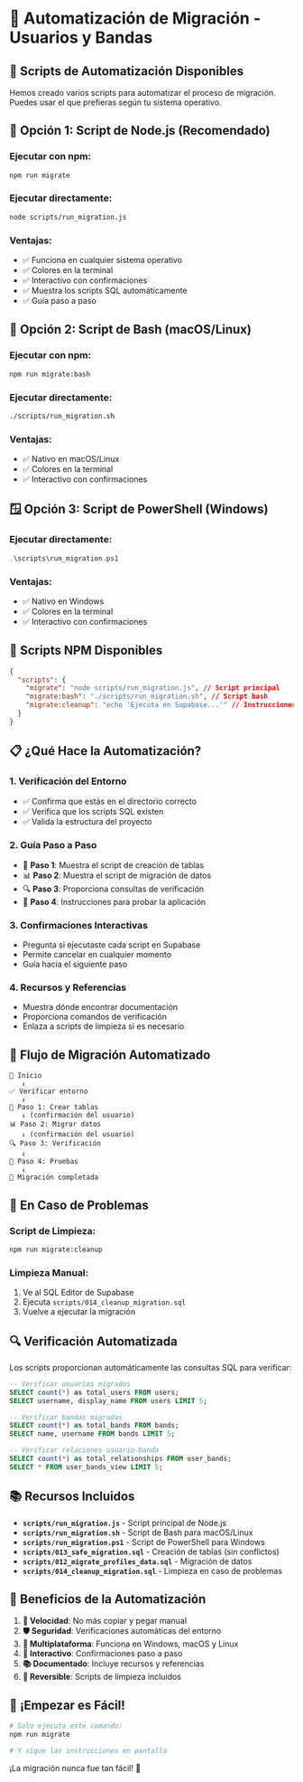 # 🤖 Automatización de Migración - Usuarios y Bandas

## 🚀 Scripts de Automatización Disponibles

Hemos creado varios scripts para automatizar el proceso de migración. Puedes usar el que prefieras según tu sistema operativo.

## 📱 **Opción 1: Script de Node.js (Recomendado)**

### **Ejecutar con npm:**

```bash
npm run migrate
```

### **Ejecutar directamente:**

```bash
node scripts/run_migration.js
```

### **Ventajas:**

- ✅ Funciona en cualquier sistema operativo
- ✅ Colores en la terminal
- ✅ Interactivo con confirmaciones
- ✅ Muestra los scripts SQL automáticamente
- ✅ Guía paso a paso

## 🐧 **Opción 2: Script de Bash (macOS/Linux)**

### **Ejecutar con npm:**

```bash
npm run migrate:bash
```

### **Ejecutar directamente:**

```bash
./scripts/run_migration.sh
```

### **Ventajas:**

- ✅ Nativo en macOS/Linux
- ✅ Colores en la terminal
- ✅ Interactivo con confirmaciones

## 🪟 **Opción 3: Script de PowerShell (Windows)**

### **Ejecutar directamente:**

```powershell
.\scripts\run_migration.ps1
```

### **Ventajas:**

- ✅ Nativo en Windows
- ✅ Colores en la terminal
- ✅ Interactivo con confirmaciones

## 🔧 **Scripts NPM Disponibles**

```json
{
  "scripts": {
    "migrate": "node scripts/run_migration.js", // Script principal
    "migrate:bash": "./scripts/run_migration.sh", // Script bash
    "migrate:cleanup": "echo 'Ejecuta en Supabase...'" // Instrucciones de limpieza
  }
}
```

## 📋 **¿Qué Hace la Automatización?**

### **1. Verificación del Entorno**

- ✅ Confirma que estás en el directorio correcto
- ✅ Verifica que los scripts SQL existen
- ✅ Valida la estructura del proyecto

### **2. Guía Paso a Paso**

- 🔧 **Paso 1**: Muestra el script de creación de tablas
- 📊 **Paso 2**: Muestra el script de migración de datos
- 🔍 **Paso 3**: Proporciona consultas de verificación
- 🎯 **Paso 4**: Instrucciones para probar la aplicación

### **3. Confirmaciones Interactivas**

- Pregunta si ejecutaste cada script en Supabase
- Permite cancelar en cualquier momento
- Guía hacia el siguiente paso

### **4. Recursos y Referencias**

- Muestra dónde encontrar documentación
- Proporciona comandos de verificación
- Enlaza a scripts de limpieza si es necesario

## 🎯 **Flujo de Migración Automatizado**

```
🚀 Inicio
   ↓
✅ Verificar entorno
   ↓
🔧 Paso 1: Crear tablas
   ↓ (confirmación del usuario)
📊 Paso 2: Migrar datos
   ↓ (confirmación del usuario)
🔍 Paso 3: Verificación
   ↓
🎯 Paso 4: Pruebas
   ↓
🎉 Migración completada
```

## 🚨 **En Caso de Problemas**

### **Script de Limpieza:**

```bash
npm run migrate:cleanup
```

### **Limpieza Manual:**

1. Ve al SQL Editor de Supabase
2. Ejecuta `scripts/014_cleanup_migration.sql`
3. Vuelve a ejecutar la migración

## 🔍 **Verificación Automatizada**

Los scripts proporcionan automáticamente las consultas SQL para verificar:

```sql
-- Verificar usuarios migrados
SELECT count(*) as total_users FROM users;
SELECT username, display_name FROM users LIMIT 5;

-- Verificar bandas migradas
SELECT count(*) as total_bands FROM bands;
SELECT name, username FROM bands LIMIT 5;

-- Verificar relaciones usuario-banda
SELECT count(*) as total_relationships FROM user_bands;
SELECT * FROM user_bands_view LIMIT 5;
```

## 📚 **Recursos Incluidos**

- **`scripts/run_migration.js`** - Script principal de Node.js
- **`scripts/run_migration.sh`** - Script de Bash para macOS/Linux
- **`scripts/run_migration.ps1`** - Script de PowerShell para Windows
- **`scripts/013_safe_migration.sql`** - Creación de tablas (sin conflictos)
- **`scripts/012_migrate_profiles_data.sql`** - Migración de datos
- **`scripts/014_cleanup_migration.sql`** - Limpieza en caso de problemas

## 🎉 **Beneficios de la Automatización**

1. **🚀 Velocidad**: No más copiar y pegar manual
2. **🛡️ Seguridad**: Verificaciones automáticas del entorno
3. **📱 Multiplataforma**: Funciona en Windows, macOS y Linux
4. **🎨 Interactivo**: Confirmaciones paso a paso
5. **📚 Documentado**: Incluye recursos y referencias
6. **🔄 Reversible**: Scripts de limpieza incluidos

## 🚀 **¡Empezar es Fácil!**

```bash
# Solo ejecuta este comando:
npm run migrate

# Y sigue las instrucciones en pantalla
```

¡La migración nunca fue tan fácil! 🎉
